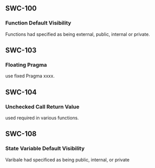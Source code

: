 ## SWC-100
### Function Default Visibility
Functions had specified as being external, public, internal or private.

## SWC-103
### Floating Pragma
use fixed Pragma xxxx.

## SWC-104
### Unchecked Call Return Value
used required in various functions. 

## SWC-108
### State Variable Default Visibility
Varibale had specificed as being public, internal, or private

